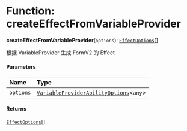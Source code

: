 # Function: createEffectFromVariableProvider

**createEffectFromVariableProvider**(`options`): [`EffectOptions`](/en/auto-docs/fixed-layout-editor/types/EffectOptions.md)\[]

根据 VariableProvider 生成 FormV2 的 Effect

#### Parameters

| Name | Type |
| :------ | :------ |
| `options` | [`VariableProviderAbilityOptions`](/en/auto-docs/fixed-layout-editor/interfaces/VariableProviderAbilityOptions.md)<`any`> |

#### Returns

[`EffectOptions`](/en/auto-docs/fixed-layout-editor/types/EffectOptions.md)\[]
